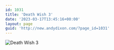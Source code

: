 ```yaml
---
id: 1031
title: 'Death Wish 3'
date: '2023-03-17T13:45:16+00:00'
layout: page
guid: 'http://new.andydixon.com/?page_id=1031'
---
```


![Death Wish 3](https://i0.wp.com/assets.g8x2.ldn.idrivee2-23.com/posters/Death%20Wish%203%2001.jpg?w=1200&ssl=1 "Death Wish 3")